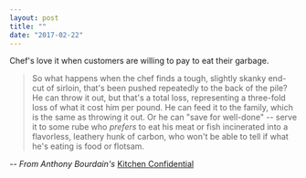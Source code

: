 ```yaml
---
layout: post
title: ""
date: "2017-02-22"
---
```


Chef's love it when customers are willing to pay to eat their garbage.

> So what happens when the chef finds a tough, slightly skanky end-cut of sirloin, that's been pushed repeatedly to the back of the pile? He can throw it out, but that's a total loss, representing a three-fold loss of what it cost him per pound. He can feed it to the family, which is the same as throwing it out. Or he can "save for well-done" -- serve it to some rube who _prefers_ to eat his meat or fish incinerated into a flavorless, leathery hunk of carbon, who won't be able to tell if what he's eating is food or flotsam.

_\-- From Anthony Bourdain's_ [Kitchen Confidential](http://amzn.to/2lG6bf5)
